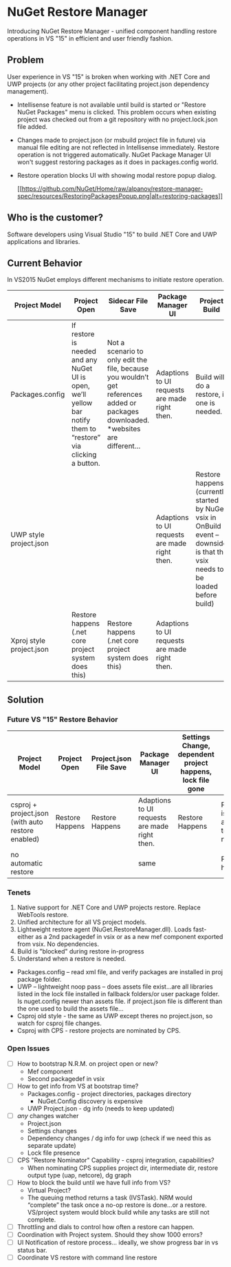 # NuGet Restore Manager
Introducing NuGet Restore Manager - unified component handling restore operations in VS "15" in efficient and user friendly fashion.

## Problem
User experience in VS "15" is broken when working with .NET Core and UWP projects (or any other project facilitating project.json dependency management). 

- Intellisense feature is not available until build is started or "Restore NuGet Packages" menu is clicked. This problem occurs when existing project was checked out from a git repository with no project.lock.json file added.

- Changes made to project.json (or msbuild project file in future) via manual file editing are not reflected in Intellisense immediately. Restore operation is not triggered automatically. NuGet Package Manager UI won't suggest restoring packages as it does in packages.config world.

- Restore operation blocks UI with showing modal restore popup dialog.

  [[https://github.com/NuGet/Home/raw/alpanov/restore-manager-spec/resources/RestoringPackagesPopup.png|alt=restoring-packages]]

## Who is the customer?
Software developers using Visual Studio "15" to build .NET Core and UWP applications and libraries.

## Current Behavior
In VS2015 NuGet employs different mechanisms to initiate restore operation.

| Project Model | Project Open | Sidecar File Save | Package Manager UI | Project Build |
| --- | --- | --- | --- | --- |
| Packages.config | If restore is needed and any NuGet UI is open, we’ll yellow bar notify them to “restore” via clicking a button. | Not a scenario to only edit the file, because you wouldn’t get references added or packages downloaded. *websites are different… | Adaptions to UI requests are made right then. | Build will do a restore, if one is needed. |
| UWP style project.json | | | Adaptions to UI requests are made right then. | Restore happens (currently started by NuGet vsix in OnBuild event – downside is that the vsix needs to be loaded before build) |
| Xproj style project.json | Restore happens (.net core project system does this) | Restore happens (.net core project system does this) | Adaptions to UI requests are made right then. |
		

## Solution
### Future VS "15" Restore Behavior
| Project Model | Project Open | Project.json File Save | Package Manager UI | Settings Change, dependent project happens, lock file gone | Project Build |
| --- | --- | --- | --- | --- | --- |
| csproj + project.json (with auto restore enabled) | Restore Happens | Restore Happens | Adaptions to UI requests are made right then. | Restore Happens | Restore is assumed to be not needed. |
| no automatic restore | | | same | | Restore happens |


### Tenets
1. Native support for .NET Core and UWP projects restore. Replace WebTools restore.
2. Unified architecture for all VS project models.
3. Lightweight restore agent (NuGet.RestoreManager.dll). Loads fast- either as a 2nd packagedef in vsix or as a new mef component exported from vsix. No dependencies.
4. Build is "blocked" during restore in-progress
4. Understand when a restore is needed.
  * Packages.config – read xml file, and verify packages are installed in proj package folder.
  * UWP – lightweight noop pass – does assets file exist…are all libraries listed in the lock file installed in fallback folders/or user package folder. Is nuget.config newer than assets file. if project.json file is different than the one used to build the assets file…
  * Csproj old style - the same as UWP except theres no project.json, so watch for csproj file changes.
  * Csproj with CPS - restore projects are nominated by CPS.

### Open Issues
- [ ] How to bootstrap N.R.M. on project open or new?
	- Mef component
	- Second packagedef in vsix
- [ ] How to get info from VS at bootstrap time? 
	- Packages.config - project directories, packages directory
		- NuGet.Config discovery is expensive
	- UWP Project.json - dg info (needs to keep updated)
- [ ] *any* changes watcher
	- Project.json
	- Settings changes
	- Dependency changes / dg info for uwp (check if we need this as separate update)
	- Lock file presence
- [ ] CPS "Restore Nominator" Capability - csproj integration, capabilities?
	- When nominating CPS supplies project dir, intermediate dir, restore output type (uap, netcore), dg graph
- [ ] How to block the build until we have full info from VS?
	- Virtual Project?
	- The queuing method returns a task (IVSTask). NRM would “complete” the task once a no-op restore is done…or a restore. VS/project system would block build while any tasks are still not complete.
- [ ] Throttling and dials to control how often a restore can happen.
- [ ] Coordination with Project system. Should they show 1000 errors?
- [ ] UI Notification of restore process… ideally, we show progress bar in vs status bar.
- [ ] Coordinate VS restore with command line restore